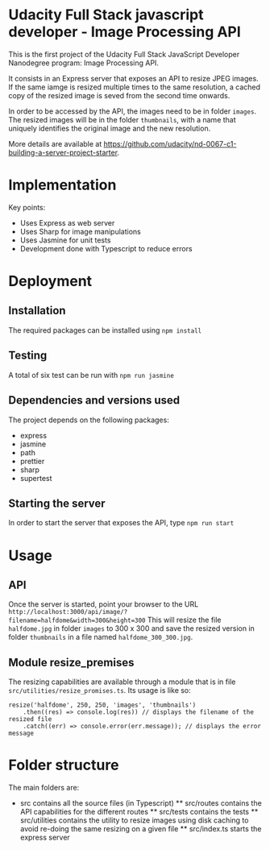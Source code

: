 # Udacity Full Stack javascript developer - Image Processing API

This is the first project of the Udacity Full Stack JavaScript Developer Nanodegree program: Image Processing API.

It consists in an Express server that exposes an API to resize JPEG images. If the same iamge is resized multiple times to the same
resolution, a cached copy of the resized image is seved from the second time onwards.

In order to be accessed by the API, the images need to be in folder
`images`. The resized images will be in the folder `thumbnails`, with a name that uniquely identifies the original image and the
new resolution.

More details are available at https://github.com/udacity/nd-0067-c1-building-a-server-project-starter.

# Implementation

Key points:
* Uses Express as web server
* Uses Sharp for image manipulations
* Uses Jasmine for unit tests
* Development done with Typescript to reduce errors

# Deployment

## Installation
The required packages can be installed using
`npm install`

## Testing
A total of six test can be run with
`npm run jasmine`

## Dependencies and versions used

The project depends on the following packages:
* express
* jasmine
* path
* prettier
* sharp
* supertest

## Starting the server
In order to start the server that exposes the API, type
`npm run start`

# Usage

## API

Once the server is started, point your browser to the URL
`http://localhost:3000/api/image/?filename=halfdome&width=300&height=300`
This will resize the file `halfdome.jpg` in folder `images` to 300 x 300 and save the resized version in folder `thumbnails`
in a file named `halfdome_300_300.jpg`.

## Module resize_premises

The resizing capabilities are available through a module that is in file `src/utilities/resize_promises.ts`. Its usage is like so:
```
resize('halfdome', 250, 250, 'images', 'thumbnails')
    .then((res) => console.log(res)) // displays the filename of the resized file
    .catch((err) => console.error(err.message)); // displays the error message
```

# Folder structure

The main folders are:
* src contains all the source files (in Typescript)
** src/routes contains the API capabilities for the different routes
** src/tests contains the tests
** src/utilities contains the utility to resize images using disk caching to avoid re-doing the same resizing on a given file
** src/index.ts starts the express server